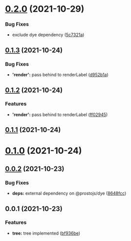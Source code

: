 # [0.2.0](https://github.com/prostojs/tree/compare/v0.1.3...v0.2.0) (2021-10-29)


### Bug Fixes

* exclude dye dependency ([5c7321a](https://github.com/prostojs/tree/commit/5c7321a96253fb54a3abff27eea51d79c632884b))



## [0.1.3](https://github.com/prostojs/tree/compare/v0.1.2...v0.1.3) (2021-10-24)


### Bug Fixes

* **'render':** pass behind to renderLabel ([d952b1a](https://github.com/prostojs/tree/commit/d952b1ae8da3ae5a6866f55fdf70daf3da99daa9))



## [0.1.2](https://github.com/prostojs/tree/compare/v0.1.1...v0.1.2) (2021-10-24)


### Features

* **'render':** pass behind to renderLabel ([ff02945](https://github.com/prostojs/tree/commit/ff029454fd59618abec3eca19bbf4a7f19716a80))



## [0.1.1](https://github.com/prostojs/tree/compare/v0.1.0...v0.1.1) (2021-10-24)



# [0.1.0](https://github.com/prostojs/tree/compare/v0.0.2...v0.1.0) (2021-10-24)



## [0.0.2](https://github.com/prostojs/tree/compare/v0.0.1...v0.0.2) (2021-10-23)


### Bug Fixes

* **deps:** external dependency on @prostojs/dye ([8648fcc](https://github.com/prostojs/tree/commit/8648fccb4d543c0a3fb0738ab4b6784a69b5ac59))



## 0.0.1 (2021-10-23)


### Features

* **tree:** tree implemented ([bf936be](https://github.com/prostojs/tree/commit/bf936beea373f90517a21773e1e124e01402b629))






